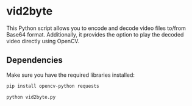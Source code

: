 # vid2byte

This Python script allows you to encode and decode video files to/from Base64 format. Additionally, it provides the option to play the decoded video directly using OpenCV.

## Dependencies

Make sure you have the required libraries installed:

```bash
pip install opencv-python requests

python vid2byte.py
